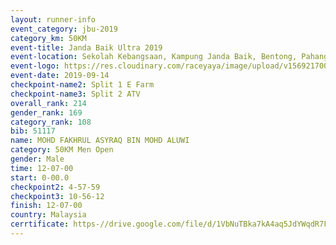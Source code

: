 ```yaml
---
layout: runner-info 
event_category: jbu-2019 
category_km: 50KM 
event-title: Janda Baik Ultra 2019
event-location: Sekolah Kebangsaan, Kampung Janda Baik, Bentong, Pahang, Malaysia 
event-logo: https://res.cloudinary.com/raceyaya/image/upload/v1569217009/logo/janda-baik_vch1pc.jpg 
event-date: 2019-09-14 
checkpoint-name2: Split 1 E Farm 
checkpoint-name3: Split 2 ATV 
overall_rank: 214
gender_rank: 169
category_rank: 108
bib: 51117
name: MOHD FAKHRUL ASYRAQ BIN MOHD ALUWI
category: 50KM Men Open
gender: Male
time: 12-07-00
start: 0-00.0
checkpoint2: 4-57-59
checkpoint3: 10-56-12
finish: 12-07-00
country: Malaysia
cerrtificate: https-//drive.google.com/file/d/1VbNuTBka7kA4aq5JdYWqdR7FkzOW04db/view?usp=sharing
---
```

